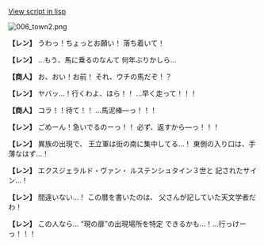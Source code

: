 [View script in lisp](../scripts/1620502.txt)

![006_town2.png](../images/backgrounds/006_town2.png)

**【レン】**
うわっ！ちょっとお願い！
落ち着いて！

**【レン】**
…もう、馬に乗るのなんて
何年ぶりかしら…

**【商人】**
お、おい！お前！
それ、ウチの馬だぞ！？

**【レン】**
ヤバッ…！行くわよ、ほら！！
…早く走って！！！

**【商人】**
コラ！！待て！！
…馬泥棒―っ！！！

**【レン】**
ごめーん！急いでるのーっ！！
必ず、返すから―っ！！！

**【レン】**
異族の出現で、
王立軍は街の南に集中してる…！
東側の入り口は、手薄なはず…！

**【レン】**
エクスジェラルド・ヴァン・
ルステンシュタイン３世と
記されたサイン…！

**【レン】**
間違いない…！
この暦を書いたのは、
父さんが記していた天文学者だわ！

**【レン】**
この人なら…
“現の扉”の出現場所を特定
できるかも…！…行っけーっ！！！